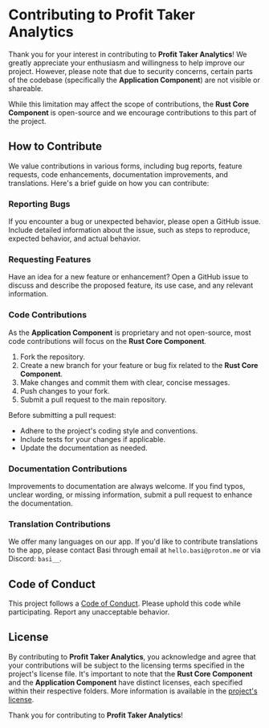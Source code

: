 # Contributing to Profit Taker Analytics

Thank you for your interest in contributing to **Profit Taker Analytics**! We greatly appreciate your enthusiasm and willingness to help improve our project. However, please note that due to security concerns, certain parts of the codebase (specifically the **Application Component**) are not visible or shareable.

While this limitation may affect the scope of contributions, the **Rust Core Component** is open-source and we encourage contributions to this part of the project.

## How to Contribute

We value contributions in various forms, including bug reports, feature requests, code enhancements, documentation improvements, and translations. Here's a brief guide on how you can contribute:

### Reporting Bugs

If you encounter a bug or unexpected behavior, please open a GitHub issue. Include detailed information about the issue, such as steps to reproduce, expected behavior, and actual behavior.

### Requesting Features

Have an idea for a new feature or enhancement? Open a GitHub issue to discuss and describe the proposed feature, its use case, and any relevant information.

### Code Contributions

As the **Application Component** is proprietary and not open-source, most code contributions will focus on the **Rust Core Component**.

1. Fork the repository.
2. Create a new branch for your feature or bug fix related to the **Rust Core Component**.
3. Make changes and commit them with clear, concise messages.
4. Push changes to your fork.
5. Submit a pull request to the main repository.

Before submitting a pull request:

- Adhere to the project's coding style and conventions.
- Include tests for your changes if applicable.
- Update the documentation as needed.

### Documentation Contributions

Improvements to documentation are always welcome. If you find typos, unclear wording, or missing information, submit a pull request to enhance the documentation.

### Translation Contributions

We offer many languages on our app. If you'd like to contribute translations to the app, please contact Basi through email at `hello.basi@proton.me` or via Discord: `basi__`.

## Code of Conduct

This project follows a [Code of Conduct](CODE_OF_CONDUCT.md). Please uphold this code while participating. Report any unacceptable behavior.

## License

By contributing to **Profit Taker Analytics**, you acknowledge and agree that your contributions will be subject to the licensing terms specified in the project's license file. It's important to note that the **Rust Core Component** and the **Application Component** have distinct licenses, each specified within their respective folders. More information is available in the [project's license](LICENSE).

Thank you for contributing to **Profit Taker Analytics**!
